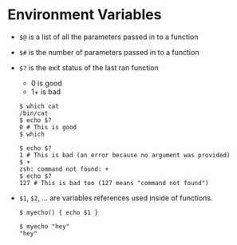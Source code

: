 # Environment Variables

* `$@` is a list of all the parameters passed in to a function
* `$#` is the number of parameters passed in to a function
* `$?` is the exit status of the last ran function

  * 0 is good
  * 1+ is bad

  ```text
  $ which cat
  /bin/cat
  $ echo $?
  0 # This is good
  $ which

  $ echo $?
  1 # This is bad (an error because no argument was provided)
  $ +
  zsh: command not found: +
  $ echo $?
  127 # This is bad too (127 means "command not found")
  ```

* `$1`, `$2`, ... are variables references used inside of functions.

  ```text
  $ myecho() { echo $1 }

  $ myecho "hey"
  "hey"
  ```

